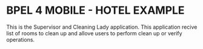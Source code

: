 BPEL 4 MOBILE - HOTEL EXAMPLE
===========
This is the Supervisor and Cleaning Lady application. This application recive list of rooms to clean up and allove users to perform clean up or verify operations. 

